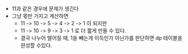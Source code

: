 - 11과 같은 경우에 문제가 생긴다
- 그냥 몫만 가지고 계산하면
    - 11 -> 10 -> 5 -> 4 -> 2 -> 1 이 되지만
    - 11 -> 10 -> 9 -> 3 -> 1 로 더 짧게 만들 수 있다.
    - 결국 나누어 떨어질 때, 1을 빼는게 이득인가 아닌가를 판단하면 dp 테이블을 완성할 수있다. 
    